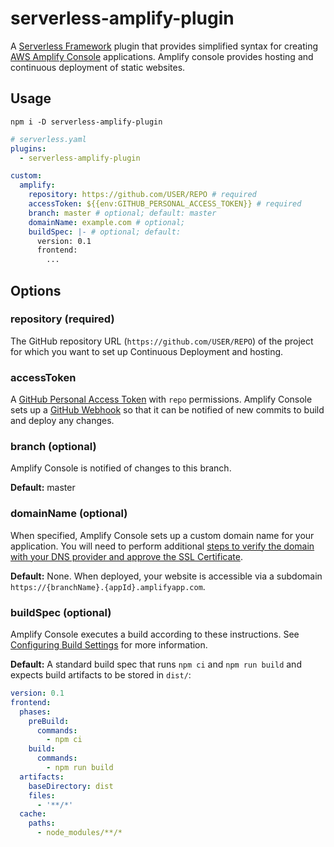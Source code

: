 # serverless-amplify-plugin

A <a href="https://serverless.com/" target="_blank">Serverless Framework</a> plugin that provides simplified syntax for creating <a href="https://aws.amazon.com/amplify/console/" target="_blank">AWS Amplify Console</a> applications. Amplify console provides hosting and continuous deployment of static websites.

## Usage

```shell
npm i -D serverless-amplify-plugin
```

```yaml
# serverless.yaml
plugins:
  - serverless-amplify-plugin

custom:
  amplify:
    repository: https://github.com/USER/REPO # required
    accessToken: ${{env:GITHUB_PERSONAL_ACCESS_TOKEN}} # required
    branch: master # optional; default: master
    domainName: example.com # optional; 
    buildSpec: |- # optional; default: 
      version: 0.1
      frontend:
        ...
```

## Options

### repository (required)

The GitHub repository URL (`https://github.com/USER/REPO`) of the project for which you want to set up Continuous Deployment and hosting.

### accessToken

A <a href="https://help.github.com/en/github/authenticating-to-github/creating-a-personal-access-token-for-the-command-line" target="_blank">GitHub Personal Access Token</a> with `repo` permissions. Amplify Console sets up a <a href="https://developer.github.com/webhooks/" target="_blank">GitHub Webhook</a> so that it can be notified of new commits to build and deploy any changes.

### branch (optional)

Amplify Console is notified of changes to this branch.

**Default:** master

### domainName (optional)

When specified, Amplify Console sets up a custom domain name for your application. You will need to perform additional <a href="https://docs.aws.amazon.com/amplify/latest/userguide/howto-third-party-domains.html" target="_blank">steps to verify the domain with your DNS provider and approve the SSL Certificate</a>.

**Default:** None. When deployed, your website is accessible via a subdomain `https://{branchName}.{appId}.amplifyapp.com`.

### buildSpec (optional)

Amplify Console executes a build according to these instructions. See <a href="https://docs.aws.amazon.com/amplify/latest/userguide/build-settings.html" target="_blank">Configuring Build Settings</a> for more information.

**Default:** A standard build spec that runs `npm ci` and `npm run build` and expects build artifacts to be stored in `dist/`:

```yaml
version: 0.1
frontend:
  phases:
    preBuild:
      commands:
        - npm ci
    build:
      commands:
        - npm run build
  artifacts:
    baseDirectory: dist
    files:
      - '**/*'
  cache:
    paths:
      - node_modules/**/*
```